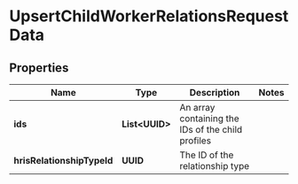

# UpsertChildWorkerRelationsRequestData


## Properties

| Name | Type | Description | Notes |
|------------ | ------------- | ------------- | -------------|
|**ids** | **List&lt;UUID&gt;** | An array containing the IDs of the child profiles |  |
|**hrisRelationshipTypeId** | **UUID** | The ID of the relationship type |  |



